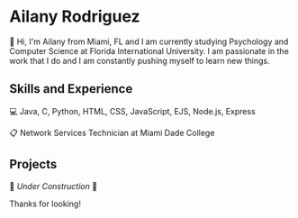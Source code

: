 # Ailany Rodriguez

👋 Hi, I'm Ailany from Miami, FL and I am currently studying Psychology and Computer Science at Florida International University. I am passionate in the work that I do and I am constantly pushing myself to learn new things. 

## Skills and Experience

💻 Java, C, Python, HTML, CSS, JavaScript, EJS, Node.js, Express

📋 Network Services Technician at Miami Dade College

## Projects

🚧 *Under Construction* 🚧

Thanks for looking!
